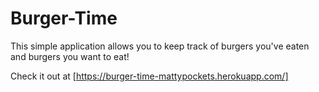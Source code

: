 # Burger-Time

This simple application allows you to keep track of burgers you've eaten and burgers you want to eat!

Check it out at [https://burger-time-mattypockets.herokuapp.com/]

